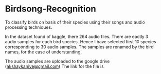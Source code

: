 # Birdsong-Recognition
To classify birds on basis of their species using their songs and audio processing techniques.

In the dataset found of kaggle, there 264 audio files. There are eactly 3 audio samples for each bird species. Hence I have selected first 10 species corresponding to 30 audio samples. The samples are renamed by the bird names, for the ease of understanding.

The audio samples are uploaded to the google drive (akshaykanive@gmail.com)
The link for the file is
